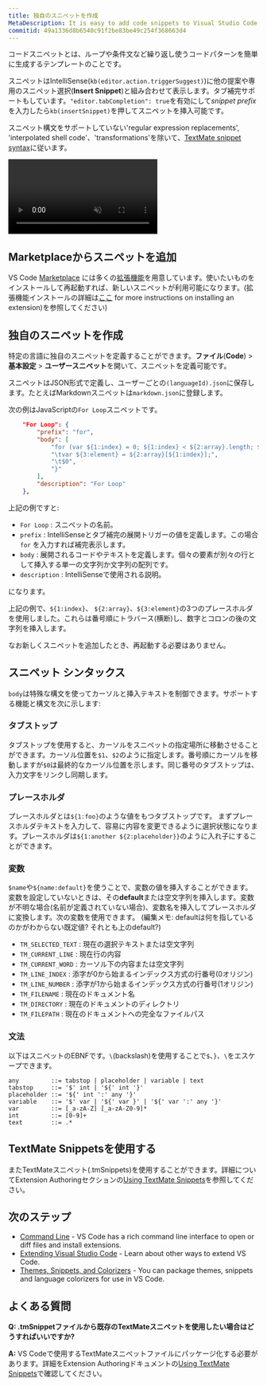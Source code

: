```yaml
---
title: 独自のスニペットを作成
MetaDescription: It is easy to add code snippets to Visual Studio Code both for your own use or to share with others on the public Extension Marketplace. TextMate .tmSnippets files are supported.
commitid: 49a1336d8b6540c91f2be83be49c254f368663d4
---
```


コードスニペットとは、ループや条件文など繰り返し使うコードパターンを簡単に生成するテンプレートのことです。

スニペットはIntelliSense(`kb(editor.action.triggerSuggest)`)に他の提案や専用のスニペット選択(**Insert Snippet**)と組み合わせて表示します。タブ補完サポートもしています。`"editor.tabCompletion": true`を有効にして*snippet prefix*を入力したら`kb(insertSnippet)`を押してスニペットを挿入可能です。

スニペット構文をサポートしていない'regular expression replacements', 'interpolated shell code'、'transformations'を除いて、[TextMate snippet syntax](https://manual.macromates.com/en/snippets)に従います。

<video id="snippets-showcase" src="https://az754404.vo.msecnd.net/public/snippets_showcase.mp4" placeholder="/images/userdefinedsnippets_snippets_placeholder.png" autoplay loop controls muted>
    Sorry you're browser doesn't support HTML 5 video.
</video>

## Marketplaceからスニペットを追加

VS Code [Marketplace](https://marketplace.visualstudio.com/vscode) には多くの[拡張機能](/docs/userguide/extension-gallery.md)を用意しています。使いたいものをインストールして再起動すれば、新しいスニペットが利用可能になります。(拡張機能インストールの詳細は[ここ](/docs/userguide/extension-gallery.md#browse-and-install-extensions) for more instructions on installing an extension)を参照してください)

## 独自のスニペットを作成

特定の言語に独自のスニペットを定義することができます。**ファイル**(**Code**) > **基本設定** > **ユーザースニペット**を開いて、スニペットを定義可能です。

スニペットはJSON形式で定義し、ユーザーごとの`(languageId).json`に保存します。たとえばMarkdownスニペットは`markdown.json`に登録します。

次の例はJavaScriptの`For Loop`スニペットです。

```json
    "For Loop": {
        "prefix": "for",
        "body": [
            "for (var ${1:index} = 0; ${1:index} < ${2:array}.length; ${1:index}++) {",
            "\tvar ${3:element} = ${2:array}[${1:index}];",
            "\t$0",
            "}"
        ],
        "description": "For Loop"
    },
```

上記の例ですと:

* `For Loop` : スニペットの名前。
* `prefix` : IntelliSenseとタブ補完の展開トリガーの値を定義します。この場合 `for` を入力すれば補完表示します。
* `body` : 展開されるコードやテキストを定義します。個々の要素が別々の行として挿入する単一の文字列か文字列の配列です。
* `description` : IntelliSenseで使用される説明。

になります。

上記の例で、`${1:index}`、 `${2:array}`、`${3:element}`の3つのプレースホルダを使用しました。これらは番号順にトラバース(横断)し、数字とコロンの後の文字列を挿入します。

なお新しくスニペットを追加したとき、再起動する必要はありません。

## スニペット シンタックス

`body`は特殊な構文を使ってカーソルと挿入テキストを制御できます。サポートする機能と構文を次に示します:

### タブストップ

タブストップを使用すると、カーソルをスニペットの指定場所に移動させることができます。カーソル位置を`$1`、`$2`のように指定します。番号順にカーソルを移動しますが`$0`は最終的なカーソル位置を示します。同じ番号のタブストップは、入力文字をリンクし同期します。

### プレースホルダ

プレースホルダとは`${1:foo}`のような値をもつタブストップです。 まずプレースホルダテキストを入力して、容易に内容を変更できるように選択状態になります。プレースホルダは`${1:another ${2:placeholder}}`のように入れ子にすることができます。

### 変数

`$name`や`${name:default}`を使うことで、変数の値を挿入することができます。変数を設定していないときは、その**default**または空文字列を挿入します。変数が不明な場合(名前が定義されていない場合)、変数名を挿入してプレースホルダに変換します。次の変数を使用できます。
(編集メモ: defaultは何を指しているのかがわからない既定値? それとも上のdefault?)

* `TM_SELECTED_TEXT` : 現在の選択テキストまたは空文字列
* `TM_CURRENT_LINE` : 現在行の内容
* `TM_CURRENT_WORD` : カーソル下の内容または空文字列
* `TM_LINE_INDEX` : 添字が0から始まるインデックス方式の行番号(0オリジン)
* `TM_LINE_NUMBER` : 添字が1から始まるインデックス方式の行番号(1オリジン)
* `TM_FILENAME` : 現在のドキュメント名
* `TM_DIRECTORY` : 現在のドキュメントのディレクトリ
* `TM_FILEPATH` : 現在のドキュメントへの完全なファイルパス


### 文法

以下はスニペットのEBNFです。`\`(backslash)を使用することで`$`、`}`、`\`をエスケープできます。

```
any         ::= tabstop | placeholder | variable | text
tabstop     ::= '$' int | '${' int '}'
placeholder ::= '${' int ':' any '}'
variable    ::= '$' var | '${' var }' | '${' var ':' any '}'
var         ::= [_a-zA-Z] [_a-zA-Z0-9]*
int         ::= [0-9]+
text        ::= .*
```

## TextMate Snippetsを使用する

またTextMateスニペット(.tmSnippets)を使用することができます。詳細についてExtension Authoringセクションの[Using TextMate Snippets](/docs/extensions/themes-snippets-colorizers.md#using-textmate-snippets)を参照してください。

## 次のステップ

* [Command Line](/docs/userguide/command-line.md) - VS Code has a rich command line interface to open or diff files and install extensions.
* [Extending Visual Studio Code](/docs/extensions/overview.md) - Learn about other ways to extend VS Code.
* [Themes, Snippets, and Colorizers](/docs/extensions/themes-snippets-colorizers.md) - You can package themes, snippets and language colorizers for use in VS Code.

## よくある質問

**Q: .tmSnippetファイルから既存のTextMateスニペットを使用したい場合はどうすればいいですか?**

**A:** VS Codeで使用するTextMateスニペットファイルにパッケージ化する必要があります。詳細をExtension Authoringドキュメントの[Using TextMate Snippets](/docs/extensions/themes-snippets-colorizers.md#using-textmate-snippets)で確認してください。
